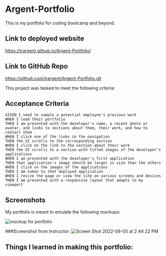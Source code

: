 # Argent-Portfolio
This is my portfolio for coding bootcamp and beyond. 


## Link to deployed website
https://jrargent.github.io/Argent-Portfolio/

## Link to GitHub Repo
https://github.com/jrargent/Argent-Portfolio.git

This project was tasked to meet the following criteria:

## Acceptance Criteria

```
GIVEN I need to sample a potential employee's previous work
WHEN I load their portfolio
THEN I am presented with the developer's name, a recent photo or avatar, and links to sections about them, their work, and how to contact them
WHEN I click one of the links in the navigation
THEN the UI scrolls to the corresponding section
WHEN I click on the link to the section about their work
THEN the UI scrolls to a section with titled images of the developer's applications
WHEN I am presented with the developer's first application
THEN that application's image should be larger in size than the others
WHEN I click on the images of the applications
THEN I am taken to that deployed application
WHEN I resize the page or view the site on various screens and devices
THEN I am presented with a responsive layout that adapts to my viewport
```


## Screenshots

My portfolio is meant to emulate the following mockups:

![mockup for portfolio](https://user-images.githubusercontent.com/109035732/183303480-c0674860-b32e-47c6-9288-a2570d3a5052.png)

###Screenshot from Instructor:
![Screen Shot 2022-08-05 at 2 44 22 PM](https://user-images.githubusercontent.com/109035732/183303497-b5e5fa1c-1004-48b0-a72c-6eb47748c252.png)


## Things I learned in making this portfolio:






